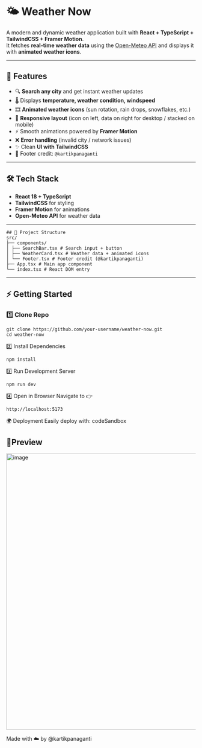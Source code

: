# 🌤️ Weather Now

A modern and dynamic weather application built with **React + TypeScript + TailwindCSS + Framer Motion**.  
It fetches **real-time weather data** using the [Open-Meteo API](https://open-meteo.com) and displays it with **animated weather icons**.

---

## 🚀 Features
- 🔍 **Search any city** and get instant weather updates  
- 🌡️ Displays **temperature, weather condition, windspeed**  
- 🎞️ **Animated weather icons** (sun rotation, rain drops, snowflakes, etc.)  
- 📱 **Responsive layout** (icon on left, data on right for desktop / stacked on mobile)  
- ⚡ Smooth animations powered by **Framer Motion**  
- ❌ **Error handling** (invalid city / network issues)  
- ✨ Clean **UI with TailwindCSS**  
- 👤 Footer credit: `@kartikpanaganti`  

---

## 🛠️ Tech Stack
- **React 18 + TypeScript**
- **TailwindCSS** for styling
- **Framer Motion** for animations
- **Open-Meteo API** for weather data

---

```
## 📂 Project Structure
src/
├── components/
│ ├── SearchBar.tsx # Search input + button
│ ├── WeatherCard.tsx # Weather data + animated icons
│ └── Footer.tsx # Footer credit (@kartikpanaganti)
├── App.tsx # Main app component
└── index.tsx # React DOM entry
```

---

## ⚡ Getting Started

### 1️⃣ Clone Repo
```
git clone https://github.com/your-username/weather-now.git
cd weather-now
```

2️⃣ Install Dependencies
```
npm install
```

3️⃣ Run Development Server
```
npm run dev
```

4️⃣ Open in Browser Navigate to 👉 
```
http://localhost:5173
```

🌍 Deployment
Easily deploy with:
codeSandbox


##
**📸Preview**
---
<img width="1598" height="733" alt="image" src="https://github.com/user-attachments/assets/3e9f072a-9d61-46ee-ae7e-e83acf1d87e8" />


Made with ☁️ by @kartikpanaganti

